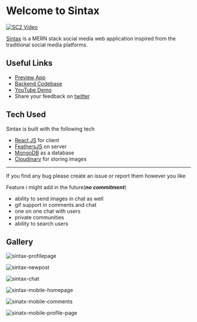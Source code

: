 # Welcome to Sintax

[![SC2 Video](https://res.cloudinary.com/dvhtmxijl/image/upload/v1643431571/sintax/assets/Frame_1_qqnj7c.png)](https://youtu.be/SeYzVu_Qvn4)

[Sintax](https://sintax.rishupatel.in) is a MERN stack social media web application inspired from the traditional social media platforms.

## Useful Links

- [Preview App](https://sintax.rishupatel.in)
- [Backend Codebase](https://github.com/iamrishupatel/sintax-backend)
- [YouTube Demo](https://youtu.be/SeYzVu_Qvn4)
- Share your feedback on [twitter](https://twitter.com/iamrishupatel)

## Tech Used

Sintax is built with the following tech

- [React JS](https://reactjs.org/) for client
- [FeathersJS](https://feathersjs.com/) on server
- [MongoDB](https://www.mongodb.com/) as a database
- [Cloudinary](https://cloudinary.com/) for storing images

<hr>
If you find any bug please create an issue or report them however you like

<br>

Feature i might add in the future(**_no commitment_**)

- ability to send images in chat as well
- gif support in comments and chat
- one on one chat with users
- private communities
- ability to search users

## Gallery

![sintax-profilepage](https://res.cloudinary.com/dvhtmxijl/image/upload/v1643460439/sintax/assets/sintax-profile_hj5g6e.png)

![sintax-newpost](https://res.cloudinary.com/dvhtmxijl/image/upload/v1643460441/sintax/assets/sintax-create-post_fytrru.png)

![sintax-chat](https://res.cloudinary.com/dvhtmxijl/image/upload/v1643458692/sintax/assets/sintax-chat_wgn5dn.png)

![sintax-mobile-homepage](https://res.cloudinary.com/dvhtmxijl/image/upload/c_fit,h_720,w_330/v1643458356/sintax/assets/sintax-mobile-home_aoh7zw.jpg)

![sinatx-mobile-comments](https://res.cloudinary.com/dvhtmxijl/image/upload/c_fit,h_720,w_330/v1643458356/sintax/assets/sintax-mobile-comments_dvxqwx.jpg)

![sinatx-mobile-profile-page](https://res.cloudinary.com/dvhtmxijl/image/upload/c_fit,h_720,w_330/v1643458355/sintax/assets/sintax-mobile-profile_bvttc6.jpg)

